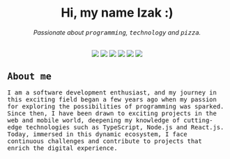 <samp><h1 align="center">Hi, my name Izak :)</h1></samp>

<h6 align="center">Passionate about <kbd>programming</kbd>, <kbd>technology</kbd> and <kbd>pizza</kbd>.</h6>

<p align="center">
  <a href="https://izakdvlpr.com"><img src="https://img.shields.io/badge/Website-000000?&style=for-the-badge&logo=google-chrome&logoColor=ffffff"></a>
  <a href="https://www.linkedin.com/in/izakdvlpr/"><img src="https://img.shields.io/badge/Linkedin-000000?&style=for-the-badge&logo=linkedin&logoColor=ffffff"></a>
  <a href="https://github.com/izakdvlpr"><img src="https://img.shields.io/badge/Github-000000?&style=for-the-badge&logo=github&logoColor=ffffff"></a>
  <a href="https://x.com/izakdvlpr"><img src="https://img.shields.io/badge/Twitter-000000?&style=for-the-badge&logo=x&logoColor=ffffff"></a>
  <a href="https://discord.com/users/461273822360895491"><img src="https://img.shields.io/badge/Discord-000000?&style=for-the-badge&logo=discord&logoColor=ffffff"></a>
  <a href="https://open.spotify.com/user/ppwml35eobqppac0xxfuwztzc?si=84cea6bfef764cce"><img src="https://img.shields.io/badge/Spotify-000000?&style=for-the-badge&logo=spotify&logoColor=ffffff"></a>
</p>

## <samp>About me</samp>

<p><samp>I am a software development enthusiast, and my journey in this exciting field began a few years ago when my passion for exploring the possibilities of programming was sparked. Since then, I have been drawn to exciting projects in the web and mobile world, deepening my knowledge of cutting-edge technologies such as TypeScript, Node.js and React.js. Today, immersed in this dynamic ecosystem, I face continuous challenges and contribute to projects that enrich the digital experience.</samp></p>

<!-- ## <samp>Use To Code</samp>

<p>
  <img src="https://img.shields.io/badge/TypeScript-000000?&style=for-the-badge&logo=typescript&logoColor=ffffff">
  <img src="https://img.shields.io/badge/JavaScript-000000?&style=for-the-badge&logo=javascript&logoColor=ffffff">
  <img src="https://img.shields.io/badge/Kotlin-000000?&style=for-the-badge&logo=kotlin&logoColor=ffffff">
  <img src="https://img.shields.io/badge/Java-000000?&style=for-the-badge&logo=java&logoColor=ffffff">
  <img src="https://img.shields.io/badge/Go-000000?&style=for-the-badge&logo=go&logoColor=ffffff">
</p>

<p>
  <img src="https://img.shields.io/badge/Node.js-000000?&style=for-the-badge&logo=nodedotjs&logoColor=ffffff">
  <img src="https://img.shields.io/badge/Express-000000?&style=for-the-badge&logo=express&logoColor=ffffff">
  <img src="https://img.shields.io/badge/NestJS-000000?&style=for-the-badge&logo=nestjs&logoColor=ffffff">
  <img src="https://img.shields.io/badge/spring boot-000000?&style=for-the-badge&logo=springboot&logoColor=ffffff">
  <img src="https://img.shields.io/badge/grpc-000000?&style=for-the-badge&logo=trpc&logoColor=ffffff">
  <img src="https://img.shields.io/badge/graphql-000000?&style=for-the-badge&logo=graphql&logoColor=ffffff">
  <img src="https://img.shields.io/badge/socket.io-000000?&style=for-the-badge&logo=socketdotio&logoColor=ffffff">
  <img src="https://img.shields.io/badge/apache kafka-000000?&style=for-the-badge&logo=apachekafka&logoColor=ffffff">
  <img src="https://img.shields.io/badge/rabbit mq-000000?&style=for-the-badge&logo=rabbitmq&logoColor=ffffff">
  <img src="https://img.shields.io/badge/jest-000000?&style=for-the-badge&logo=jest&logoColor=ffffff">
  <img src="https://img.shields.io/badge/cypress-000000?&style=for-the-badge&logo=cypress&logoColor=ffffff">
</p>

<p>
  <img src="https://img.shields.io/badge/prisma-000000?&style=for-the-badge&logo=prisma&logoColor=ffffff">
  <img src="https://img.shields.io/badge/postgresql-000000?&style=for-the-badge&logo=postgresql&logoColor=ffffff">
  <img src="https://img.shields.io/badge/mysql-000000?&style=for-the-badge&logo=mysql&logoColor=ffffff">
  <img src="https://img.shields.io/badge/redis-000000?&style=for-the-badge&logo=firebase&logoColor=ffffff">
  <img src="https://img.shields.io/badge/mariadb-000000?&style=for-the-badge&logo=mariadb&logoColor=ffffff">
  <img src="https://img.shields.io/badge/cockroachdb-000000?&style=for-the-badge&logo=cockroachlabs&logoColor=ffffff">
  <img src="https://img.shields.io/badge/mongodb-000000?&style=for-the-badge&logo=mongodb&logoColor=ffffff">
</p>

<p>
  <img src="https://img.shields.io/badge/docker-000000?&style=for-the-badge&logo=docker&logoColor=ffffff">
  <img src="https://img.shields.io/badge/kubernetes-000000?&style=for-the-badge&logo=kubernetes&logoColor=ffffff">
  <img src="https://img.shields.io/badge/github actions-000000?&style=for-the-badge&logo=githubactions&logoColor=ffffff">
  <img src="https://img.shields.io/badge/circleci-000000?&style=for-the-badge&logo=circleci&logoColor=ffffff">
  <img src="https://img.shields.io/badge/jenkins-000000?&style=for-the-badge&logo=jenkins&logoColor=ffffff">
</p>

<p>
  <img src="https://img.shields.io/badge/react-000000?&style=for-the-badge&logo=react&logoColor=ffffff">
  <img src="https://img.shields.io/badge/nextdotjs-000000?&style=for-the-badge&logo=nextdotjs&logoColor=ffffff">
  <img src="https://img.shields.io/badge/styled components-000000?&style=for-the-badge&logo=styledcomponents&logoColor=ffffff">
  <img src="https://img.shields.io/badge/tailwindcss-000000?&style=for-the-badge&logo=tailwindcss&logoColor=ffffff">
  <img src="https://img.shields.io/badge/postcss-000000?&style=for-the-badge&logo=postcss&logoColor=ffffff">
  <img src="https://img.shields.io/badge/redux-000000?&style=for-the-badge&logo=redux&logoColor=ffffff">
</p>

<p>
  <img src="https://img.shields.io/badge/eslint-000000?&style=for-the-badge&logo=eslint&logoColor=ffffff">
  <img src="https://img.shields.io/badge/prettier-000000?&style=for-the-badge&logo=prettier&logoColor=ffffff">
</p>

<p>
  <img src="https://img.shields.io/badge/jetpack compose-000000?&style=for-the-badge&logo=jetpackcompose&logoColor=ffffff">
  <img src="https://img.shields.io/badge/android studio-000000?&style=for-the-badge&logo=androidstudio&logoColor=ffffff">
  <img src="https://img.shields.io/badge/material design-000000?&style=for-the-badge&logo=materialdesign&logoColor=ffffff">
</p>

<p>
  <img src="https://img.shields.io/badge/linux-000000?&style=for-the-badge&logo=linux&logoColor=ffffff">
  <img src="https://img.shields.io/badge/archlinux-000000?&style=for-the-badge&logo=archlinux&logoColor=ffffff">
  <img src="https://img.shields.io/badge/ubuntu-000000?&style=for-the-badge&logo=ubuntu&logoColor=ffffff">
</p> -->
